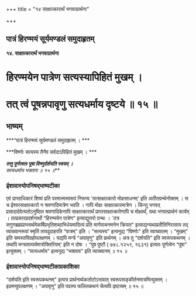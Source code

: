 +++
title = "१४ साक्षात्कारार्थं भगवत्प्रार्थना"

+++


## पात्रं हिरण्मयं सूर्यमण्डलं समुदाहृतम्

**१४. साक्षात्कारार्थं भगवत्प्रार्थना**

# हिरण्मयेन पात्रेण सत्यस्यापिहितं मुखम् । 

# तत् त्वं पूषन्नपावृणु सत्यधर्माय दृष्टये ॥ १५ ॥

## **भाष्यम्**

***“पात्रं हिरण्मयं सूर्यमण्डलं समुदाहृतम् । ***

***विष्णोः सत्यस्य तैनैव सर्वदाऽपिहितं मुखम् । ***

***तत्तु पूर्णत्वतः पूषा विष्णुर्दर्शयति स्वयम् ।**  
सत्यधर्माय भक्ताय ॥ १५ ॥***

### **ईशावास्योपनिषद्भाष्यटीका**

एवं प्राप्ताधिकारं शिष्यं प्रति परमात्मस्वरूपं निरूप्य 'तत्साक्षात्कारो मोक्षसाधनम्' इति अतीतग्रन्थेनोक्तम् । स च ईश्वरसाक्षात्कारो न श्रवणादिमात्रेण भवति । नापि मोक्षः साक्षात्कारमात्रेण । किन्तु भगवत् प्रसादादेवेत्यतोऽनुष्ठित श्रवणादिकेनापि साक्षात्कारार्थं प्राप्तसाक्षात्कारेणापि च मोक्षार्थं, यथा भगवत्प्रार्थनं कार्यम् । तत्प्रकारप्रदर्शनार्थो “हिरण्मयेन पात्रेण” इत्याद्युत्तरो ग्रन्थः । \`तत्र सगुणब्रह्मप्राप्त्यर्थमेकर्षिप्रभृतिशब्दाभिधेयमादित्यं प्रति मार्गयाचनमनेन क्रियत” इत्याद्यन्यथाप्रतीतिनिरासाय तद् व्याख्यानरूपां स्मृतिं तावदुदाहरति “पात्रम्” इति । “सत्यस्य" इत्यनूद्य “विष्णोः” इति व्याख्यातम् । “मुखम्” इति समस्तविग्रहोपलक्षणम् । यद्यपि मन्त्रे “अपावृणु" इति प्रार्थनम् । अत्र तु “दर्शयति” इति स्वरूपकथनम् । तथापि मन्त्रतात्पर्यमात्रोक्तिरियम्' इति न दोषः । “पुष पुष्टौ ( ७४८.१२५९, १६३१) इत्यतः पूर्णत्वेन “पूषा” इत्युक्तम् । “सत्यधर्माय” इत्यनूद्य “भक्ताय" इति व्याख्यानम् ॥ १५ ॥

### **ईशावास्योपनिषद्भाष्यटीकाप्रकाशिका**

“दर्शयति इति स्वरूपकथनम्" इत्यत्र प्रार्थनार्थकलोटोऽभावात् स्वरूपसङ्कीर्तनमात्रमित्युक्तम् । इदमप्युपलक्षणम् । “अपावृणु” इति पदस्य फलितकथनं चेत्यपि द्रष्टव्यम् ॥ १५ ॥  
  

